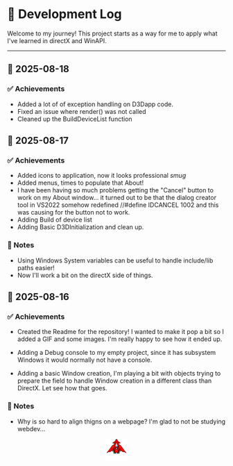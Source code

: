 # 📝 Development Log

Welcome to my journey! This project starts as a way for me to apply what I've learned in directX and WinAPI. 

---

## 📅 2025-08-18
### ✅ Achievements

- Added a lot of of exception handling on D3Dapp code.
- Fixed an issue where render() was not called
- Cleaned up the BuildDeviceList function


## 📅 2025-08-17
### ✅ Achievements

- Added icons to application, now it looks professional *smug*
- Added menus, times to populate that About!
- I have been having so much problems getting the "Cancel" button to work on my About window...
it turned out to be that the dialog creator tool in VS2022 somehow redefined 
//#define IDCANCEL                        1002
and this was causing for the button not to work. 
- Adding Build of device list
- Adding Basic D3DInitialization and clean up.


### 🔧 Notes
- Using Windows System variables can be useful to handle include/lib paths easier!
- Now I'll work a bit on the directX side of things.

## 📅 2025-08-16
### ✅ Achievements

- Created the Readme for the repository! I wanted to make it pop a bit so I added a GIF and some images. 
I'm really happy to see how it ended up.

- Adding a Debug console to my empty project, since it has subsystem Windows it would normally not have a console. 
- Adding a basic Window creation, I'm playing a bit with objects trying to prepare the field to handle Window creation in a different class than DirectX. Let see how that goes.

### 🔧 Notes
- Why is so hard to align thigns on a webpage? I'm glad to not be studying webdev...

<p align="center">
  <img src="../assets/Aerial_gif.gif" width="50" height="50"/>
</p>



